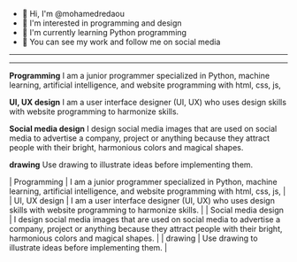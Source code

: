 - 👋 Hi, I'm @mohamedredaou
- 👀 I'm interested in programming and design
- 🌱 I'm currently learning Python programming
- 🎉 You can see my work and follow me on social media

<!---
mohamedredaou/mohamedredaou is a ✨ special ✨ repository because its `README.md` (this file) appears on your GitHub profile.
You can click the Preview link to take a look at your changes.
--->

---


---

**Programming**
I am a junior programmer specialized in Python, machine learning, artificial intelligence, and website programming with html, css, js,

**UI, UX design**
I am a user interface designer (UI, UX) who uses design skills with website programming to harmonize skills.

**Social media design**
I design social media images that are used on social media to advertise a company, project or anything because they attract people with their bright, harmonious colors and magical shapes.

**drawing**
Use drawing to illustrate ideas before implementing them.

| Programming | I am a junior programmer specialized in Python, machine learning, artificial intelligence, and website programming with html, css, js, |
| UI, UX design | I am a user interface designer (UI, UX) who uses design skills with website programming to harmonize skills. |
| Social media design | I design social media images that are used on social media to advertise a company, project or anything because they attract people with their bright, harmonious colors and magical shapes. |
| drawing | Use drawing to illustrate ideas before implementing them. |


